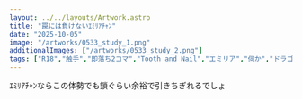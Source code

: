 ```yaml
---
layout: ../../layouts/Artwork.astro
title: "罠には負けないｴﾐﾘｱﾁｬﾝ"
date: "2025-10-05"
image: "/artworks/0533_study_1.png"
additionalImages: ["/artworks/0533_study_2.png"]
tags: ["R18","触手","即落ち2コマ","Tooth and Nail","エミリア","伺か","ドラゴンガール","つの","お気に入り"]
---
```


ｴﾐﾘｱﾁｬﾝならこの体勢でも鎖ぐらい余裕で引きちぎれるでしょ